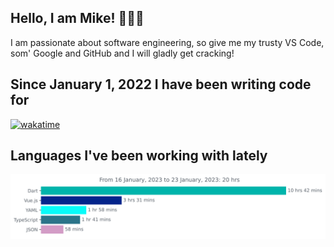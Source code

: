 ## Hello, I am Mike! 🙋🏻‍♂️

I am passionate about software engineering, so give me my trusty VS Code, som' Google and GitHub and I will gladly get cracking!

## Since January 1, 2022 I have been writing code for

[![wakatime](https://wakatime.com/badge/user/14aaa887-f33c-4964-831a-f5571f887a02.svg)](https://wakatime.com/@14aaa887-f33c-4964-831a-f5571f887a02)

## Languages I've been working with lately

<img
  src="https://github.com/mikezamayias/mikezamayias/blob/main/images/stat.svg"
  alt="WakaTime Activity"
/>
